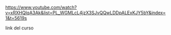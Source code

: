 https://www.youtube.com/watch?v=xRXHQlqA3Ak&list=PL_WGMLcL4jzX3SJvQQwLDDpALExKJY5bY&index=1&t=5619s

link del curso